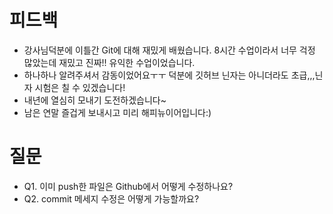 # 피드백
- 강사님덕분에 이틀간 Git에 대해 재밌게 배웠습니다. 8시간 수업이라서 너무 걱정 많았는데 재밌고 진짜!! 유익한 수업이었습니다.
- 하나하나 알려주셔서 감동이었어요ㅜㅜ 덕분에 깃허브 닌자는 아니더라도 초급,,,닌자 시험은 칠 수 있겠습니다! 
- 내년에 열심히 모내기 도전하겠습니다~
- 남은 연말 즐겁게 보내시고 미리 해피뉴이어입니다:)


# 질문
- Q1. 이미 push한 파일은 Github에서 어떻게 수정하나요?
- Q2. commit 메세지 수정은 어떻게 가능할까요?